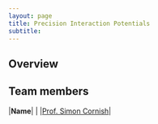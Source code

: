 ```yaml
---
layout: page
title: Precision Interaction Potentials
subtitle:
---
```

## Overview

## Team members
|**Name**|   |
|[Prof. Simon Cornish](https://www.durham.ac.uk/staff/s-l-cornish/)|   